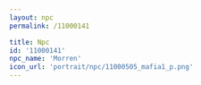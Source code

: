 ```yaml
---
layout: npc
permalink: /11000141

title: Npc
id: '11000141'
npc_name: 'Morren'
icon_url: 'portrait/npc/11000505_mafia1_p.png'
---
```

